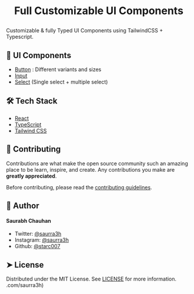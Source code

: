 # <p align="center">Full Customizable UI Components</p>

Customizable & fully Typed UI Components using TailwindCSS + Typescript.

## 🧐 UI Components

- [Button](https://github.com/starc007/ui-components/tree/main/src/components/UI/Button) : Different variants and sizes
- [Input](https://github.com/starc007/ui-components/tree/main/src/components/UI/Input)
- [Select](https://github.com/starc007/ui-components/tree/main/src/components/UI/Select) (Single select + multiple select)

## 🛠️ Tech Stack

- [React](https://reactjs.org/)
- [TypeScript](https://www.typescriptlang.org/)
- [Tailwind CSS](https://tailwindcss.com/)

## 🍰 Contributing

Contributions are what make the open source community such an amazing place to be learn, inspire, and create. Any contributions you make are **greatly appreciated**.

Before contributing, please read the [contributing guidelines](CONTRIBUTING.md).

## 🙇 Author

#### Saurabh Chauhan

- Twitter: [@saurra3h](https://twitter.com/saurra3h)
- Instagram: [@saurra3h](https://instagram.com/saurra3h)
- Github: [@starc007](https://github.com/starc007)

## ➤ License

Distributed under the MIT License. See [LICENSE](LICENSE) for more information.
.com/saurra3h)
